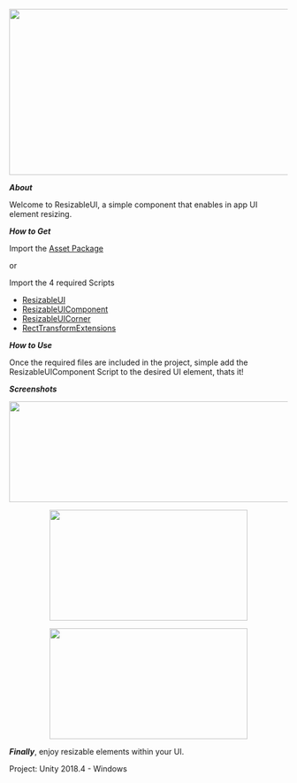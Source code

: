 <p align="center">
  <img width="600" height="300" src="READMEImgs/ResizableUI-Blue.png">
</p>

***About***

Welcome to ResizableUI, a simple component that enables in app UI element resizing.


***How to Get***

Import the [Asset Package](ResizableUI-Asset-Package.unitypackage) 

or

Import the 4 required Scripts

- [ResizableUI]("ResizableUI%20Project/Assets/Scripts/ResizableUI.cs") 
- [ResizableUIComponent]("ResizableUI%20Project/Assets/Scripts/ResizableUIComponent.cs") 
- [ResizableUICorner]("ResizableUI%20Project/Assets/Scripts/ResizableUICorner.cs") 
- [RectTransformExtensions]("ResizableUI%20Project/Assets/Scripts/RectTransformExtensions.cs") 


***How to Use***

Once the required files are included in the project, simple add the ResizableUIComponent Script to the desired UI element, thats it!

***Screenshots***


<p align="center">
  <img width="552" height="182" src="READMEImgs/ResizableUIComponent.jpg">
</p>


<p align="center">
  <img width="358" height="200" src="READMEImgs/ResizableUIComponentsNotSelected.jpg">
</p>


<p align="center">
  <img width="358" height="200" src="READMEImgs/ResizableUIComponentsSelected.jpg">
</p>


***Finally***, enjoy resizable elements within your UI.


Project: Unity 2018.4 - Windows
